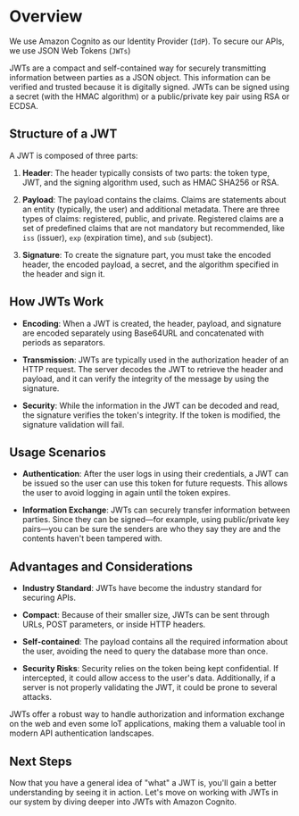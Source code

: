 # Overview

We use Amazon Cognito as our Identity Provider (`IdP`).  To secure our APIs, we use JSON Web Tokens (`JWTs`)

JWTs are a compact and self-contained way for securely transmitting information between parties as a JSON object. This information can be verified and trusted because it is digitally signed. JWTs can be signed using a secret (with the HMAC algorithm) or a public/private key pair using RSA or ECDSA.

## Structure of a JWT


A JWT is composed of three parts:

1. **Header**: The header typically consists of two parts: the token type, JWT, and the signing algorithm used, such as HMAC SHA256 or RSA.

2. **Payload**: The payload contains the claims. Claims are statements about an entity (typically, the user) and additional metadata. There are three types of claims: registered, public, and private. Registered claims are a set of predefined claims that are not mandatory but recommended, like `iss` (issuer), `exp` (expiration time), and `sub` (subject).

3. **Signature**: To create the signature part, you must take the encoded header, the encoded payload, a secret, and the algorithm specified in the header and sign it.

## How JWTs Work

- **Encoding**: When a JWT is created, the header, payload, and signature are encoded separately using Base64URL and concatenated with periods as separators.

- **Transmission**: JWTs are typically used in the authorization header of an HTTP request. The server decodes the JWT to retrieve the header and payload, and it can verify the integrity of the message by using the signature.

- **Security**: While the information in the JWT can be decoded and read, the signature verifies the token's integrity. If the token is modified, the signature validation will fail.


## Usage Scenarios

- **Authentication**: After the user logs in using their credentials, a JWT can be issued so the user can use this token for future requests. This allows the user to avoid logging in again until the token expires.

- **Information Exchange**: JWTs can securely transfer information between parties. Since they can be signed—for example, using public/private key pairs—you can be sure the senders are who they say they are and the contents haven't been tampered with.

## Advantages and Considerations

- **Industry Standard**: JWTs have become the industry standard for securing APIs.

- **Compact**: Because of their smaller size, JWTs can be sent through URLs, POST parameters, or inside HTTP headers.

- **Self-contained**: The payload contains all the required information about the user, avoiding the need to query the database more than once.

- **Security Risks**: Security relies on the token being kept confidential. If intercepted, it could allow access to the user's data. Additionally, if a server is not properly validating the JWT, it could be prone to several attacks.


JWTs offer a robust way to handle authorization and information exchange on the web and even some IoT applications, making them a valuable tool in modern API authentication landscapes.


## Next Steps
Now that you have a general idea of "what" a JWT is, you'll gain a better understanding by seeing it in action.  Let's move on working with JWTs in our system by diving deeper into JWTs with Amazon Cognito.
